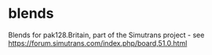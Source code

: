 # blends
Blends for pak128.Britain, part of the Simutrans project - see https://forum.simutrans.com/index.php/board,51.0.html
